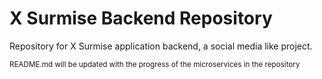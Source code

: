 # X Surmise Backend Repository
Repository for X Surmise application backend, a social media like project.

<sub>README.md will be updated with the progress of the microservices in the repository<sub>
